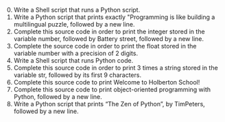 0. Write a Shell script that runs a Python script.
1. Write a Python script that prints exactly "Programming is like building a multilingual puzzle, followed by a new line.
2. Complete this source code in order to print the integer stored in the variable number, followed by Battery street, followed by a new line.
3. Complete the source code in order to print the float stored in the variable number with a precision of 2 digits.
4. Write a Shell script that runs Python code.
5. Complete this source code in order to print 3 times a string stored in the variable str, followed by its first 9 characters.
6. Complete this source code to print Welcome to Holberton School!
7. Complete this source code to print object-oriented programming with Python, followed by a new line.
8. Write a Python script that prints “The Zen of Python”, by TimPeters, followed by a new line.

